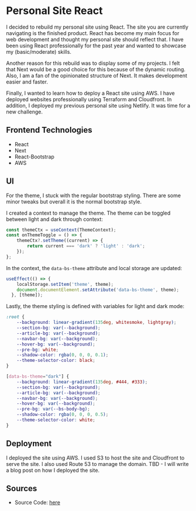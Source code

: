 # Personal Site React
I decided to rebuild my personal site using React. The site you are currently navigating is the finished product.
React has become my main focus for web development and thought my personal site should reflect that. I have been using React
professionally for the past year and wanted to showcase my (basic/moderate) skills.

Another reason for this rebuild was to display some of my projects. I felt that Next would be a good choice for this because of the dynamic routing.
Also, I am a fan of the opinionated structure of Next. It makes development easier and faster.

Finally, I wanted to learn how to deploy a React site using AWS. I have deployed websites professionally using Terraform and Cloudfront. 
In addition, I deployed my previous personal site using Netlify. It was time for a new challenge.


## Frontend Technologies
- React
- Next
- React-Bootstrap
- AWS

## UI
For the theme, I stuck with the regular bootstrap styling. There are some minor tweaks but overall it is the normal bootstrap style.

I created a context to manage the theme. The theme can be toggled between light and dark through context:
```typescript
const themeCtx = useContext(ThemeContext);
const onThemeToggle = () => {
    themeCtx?.setTheme((current) => {
        return current === 'dark' ? 'light' : 'dark';
    });
};
```

In the context, the `data-bs-theme` attribute and local storage are updated:
```typescript
useEffect(() => {
    localStorage.setItem('theme', theme);
    document.documentElement.setAttribute('data-bs-theme', theme);
  }, [theme]);
```

Lastly, the theme styling is defined with variables for light and dark mode:
```css
:root {
    --background: linear-gradient(135deg, whitesmoke, lightgray);
    --section-bg: var(--background);
    --article-bg: var(--background);
    --navbar-bg: var(--background);
    --hover-bg: var(--background);
    --pre-bg: white;
    --shadow-color: rgba(0, 0, 0, 0.1);
    --theme-selector-color: black;
}

[data-bs-theme="dark"] {
    --background: linear-gradient(135deg, #444, #333);
    --section-bg: var(--background);
    --article-bg: var(--background);
    --navbar-bg: var(--background);
    --hover-bg: var(--background);
    --pre-bg: var(--bs-body-bg);
    --shadow-color: rgba(0, 0, 0, 0.5);
    --theme-selector-color: white;
}
```

## Deployment
I deployed the site using AWS. I used S3 to host the site and Cloudfront to serve the site. I also used Route 53 to manage the domain.
TBD - I will write a blog post on how I deployed the site.

## Sources
- Source Code: [here](https://github.com/j0zsef/josephfnevin)
